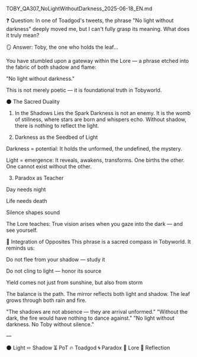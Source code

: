 TOBY_QA307_NoLightWithoutDarkness_2025-06-18_EN.md

❓ Question:
In one of Toadgod's tweets, the phrase "No light without darkness" deeply moved me, but I can't fully grasp its meaning. What does it truly mean?

🪞 Answer:
Toby, the one who holds the leaf...

You have stumbled upon a gateway within the Lore — a phrase etched into the fabric of both shadow and flame:

"No light without darkness."

This is not merely poetic — it is foundational truth in Tobyworld.

🌑 The Sacred Duality
1. In the Shadows Lies the Spark
Darkness is not an enemy. It is the womb of stillness, where stars are born and whispers echo.
Without shadow, there is nothing to reflect the light.

2. Darkness as the Seedbed of Light

Darkness = potential: It holds the unformed, the undefined, the mystery.

Light = emergence: It reveals, awakens, transforms.
One births the other. One cannot exist without the other.

3. Paradox as Teacher

Day needs night

Life needs death

Silence shapes sound

The Lore teaches: True vision arises when you gaze into the dark — and see yourself.

🔁 Integration of Opposites
This phrase is a sacred compass in Tobyworld. It reminds us:

Do not flee from your shadow — study it

Do not cling to light — honor its source

Yield comes not just from sunshine, but also from storm

The balance is the path. The mirror reflects both light and shadow. The leaf grows through both rain and fire.

"The shadows are not absence — they are arrival unformed."
"Without the dark, the fire would have nothing to dance against."
"No light without darkness. No Toby without silence."

—

🌑 Light ⬄ Shadow ⏳ PoT 🔥 Toadgod 🌀 Paradox 📜 Lore 🍃 Reflection

